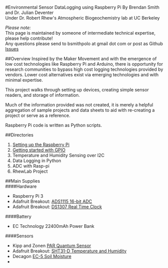#Environmental Sensor DataLogging using Raspberry Pi
By Brendan Smith and Dr. Julian Deventer  
Under Dr. Robert Rhew's Atmospheric Biogeochemistry lab at UC Berkeley    

_Please note:_  
This page is maintained by someone of intermediate technical expertise, please help contribute!  
Any questions please send to bsmithpolo at gmail dot com or post as Github [Issues](https://github.com/bwasmith/Rhew-R-Pi/issues)

##Overview 
Inspired by the Maker Movement and with the emergence of low cost technologies like Raspberry Pi and Arduino, there is opportunity for research communities to bypass high cost logging technologies provided by vendors. Lower cost alternatives exist via emerging technologies and with minimal expertise. 

This project walks through setting up devices, creating simple sensor readers, and storage of information.  

Much of the information provided was not created, it is merely a helpful aggregation of sample projects and data sheets to aid with re-creating a project or serve as a reference. 

Raspberry Pi code is written as Python scripts. 

##Directories
1. [Setting up the Raspberry Pi](https://github.com/bwasmith/Rhew-R-Pi/wiki/Setting-up-Raspberry-Pi)
2. [Getting started with GPIO](https://github.com/bwasmith/Rhew-R-Pi/wiki/Getting-started-with-GPIO)
3. Temperature and Humidity Sensing over I2C
4. Data Logging in Python
5. ADC with Rasp-pi
6. RhewLab Project
 
##Main Supplies  
####Hardware  
- Raspberry Pi 3
- Adafruit Breakout: [ADS1115 16-bit ADC](https://www.adafruit.com/product/1085)
- Adafruit Breakout: [DS1307 Real Time Clock](https://www.adafruit.com/products/264)

####Battery  
- EC Technology 22400mAh Power Bank  

####Sensors  
- Kipp and Zonen [PAR Quantum Sensor](http://www.kippzonen.com/Product/184/PQS-1-PAR-Quantum-Sensor)
- Adafruit Breakout: [SHT31-D Temperature and Humidity](https://www.adafruit.com/products/2857)
- Decagon [EC-5 Soil Moisture](https://www.decagon.com/en/soils/volumetric-water-content-sensors/ec-5-lowest-cost-vwc/)
- 
